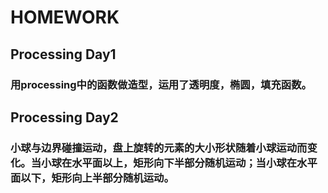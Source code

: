 
# HOMEWORK

## Processing Day1
### 用processing中的函数做造型，运用了透明度，椭圆，填充函数。

## Processing Day2
### 小球与边界碰撞运动，盘上旋转的元素的大小形状随着小球运动而变化。当小球在水平面以上，矩形向下半部分随机运动；当小球在水平面以下，矩形向上半部分随机运动。
